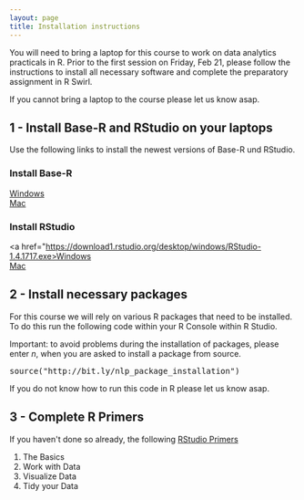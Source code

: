 ```yaml
---
layout: page
title: Installation instructions
---
```


You will need to bring a laptop for this course to work on data analytics practicals in R. Prior to the first session on Friday, Feb 21, please follow the instructions to install all necessary software and complete the preparatory assignment in R Swirl.

If you cannot bring a laptop to the course please let us know asap.

## 1 - Install Base-R and RStudio on your laptops

Use the following links to install the newest versions of Base-R und RStudio.

### Install Base-R
<a href="https://cran.r-project.org/bin/windows/base/R-4.1.1-win.exe">Windows</a><br>
<a href="https://cran.r-project.org/bin/macosx/base/R-4.1.1.pkg">Mac</a>

### Install RStudio
<a href="https://download1.rstudio.org/desktop/windows/RStudio-1.4.1717.exe>Windows</a><br>
<a href="https://download1.rstudio.org/desktop/macos/RStudio-1.4.1717.dmg">Mac</a>

## 2 - Install necessary packages

For this course we will rely on various R packages that need to be installed. To do this run the following code within your R Console within R Studio.

Important: to avoid problems during the installation of packages, please enter *n*, when you are asked to install a package from source.

<font style="font-family: 'Lucida Console', Monaco, monospace;">
source("http://bit.ly/nlp_package_installation")
</font>

If you do not know how to run this code in R please let us know asap.

## 3 - Complete R Primers

If you haven't done so already, the following <a href="https://rstudio.cloud/learn/primers">RStudio Primers</a>

1) The Basics<br>
2) Work with Data<br>
3) Visualize Data<br>
4) Tidy your Data
